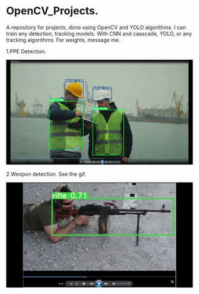 # OpenCV_Projects.
A repository for projects, done using OpenCV and YOLO algorithms.
I can train any detection, tracking models.  With CNN and caascade, YOLO, or any tracking algorithms.
For weights, message me. 

1.PPE Detection.

![Testing on videos](PPE_detection_YOLOv7/ppe.gif)

2.Weopon detection. See the gif. 

![Testing on images and videos](/Weapon_detection_YOLOv7/weapons.gif)




